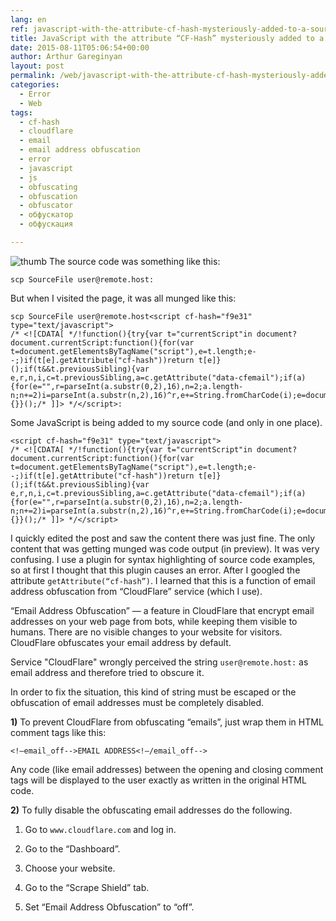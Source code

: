```yaml
---
lang: en
ref: javascript-with-the-attribute-cf-hash-mysteriously-added-to-a-source-code
title: JavaScript with the attribute “CF-Hash” mysteriously added to a source code
date: 2015-08-11T05:06:54+00:00
author: Arthur Gareginyan
layout: post
permalink: /web/javascript-with-the-attribute-cf-hash-mysteriously-added-to-a-source-code.html
categories:
  - Error
  - Web
tags:
  - cf-hash
  - cloudflare
  - email
  - email address obfuscation
  - error
  - javascript
  - js
  - obfuscating
  - obfuscation
  - obfuscator
  - обфускатор
  - обфускация

---
```


![thumb]()
The source code was something like this:

```
scp SourceFile user@remote.host:
```

But when I visited the page, it was all munged like this:

```
scp SourceFile user@remote.host<script cf-hash="f9e31" type="text/javascript">
/* <![CDATA[ */!function(){try{var t="currentScript"in document?document.currentScript:function(){for(var t=document.getElementsByTagName("script"),e=t.length;e--;)if(t[e].getAttribute("cf-hash"))return t[e]}();if(t&&t.previousSibling){var e,r,n,i,c=t.previousSibling,a=c.getAttribute("data-cfemail");if(a){for(e="",r=parseInt(a.substr(0,2),16),n=2;a.length-n;n+=2)i=parseInt(a.substr(n,2),16)^r,e+=String.fromCharCode(i);e=document.createTextNode(e),c.parentNode.replaceChild(e,c)}}}catch(u){}}();/* ]]> */</script>:
```

Some JavaScript is being added to my source code (and only in one place).

```
<script cf-hash="f9e31" type="text/javascript">
/* <![CDATA[ */!function(){try{var t="currentScript"in document?document.currentScript:function(){for(var t=document.getElementsByTagName("script"),e=t.length;e--;)if(t[e].getAttribute("cf-hash"))return t[e]}();if(t&&t.previousSibling){var e,r,n,i,c=t.previousSibling,a=c.getAttribute("data-cfemail");if(a){for(e="",r=parseInt(a.substr(0,2),16),n=2;a.length-n;n+=2)i=parseInt(a.substr(n,2),16)^r,e+=String.fromCharCode(i);e=document.createTextNode(e),c.parentNode.replaceChild(e,c)}}}catch(u){}}();/* ]]> */</script>
```

I quickly edited the post and saw the content there was just fine. The only content that was getting munged was code output (in preview). It was very confusing. I use a plugin for syntax highlighting of source code examples, so at first I thought that this plugin causes an error. After I googled the attribute `getAttribute(“cf-hash”)`. I learned that this is a function of email address obfuscation from “CloudFlare” service (which I use). 

“Email Address Obfuscation” — a feature in CloudFlare that encrypt email addresses on your web page from bots, while keeping them visible to humans. There are no visible changes to your website for visitors. CloudFlare obfuscates your email address by default.

Service "CloudFlare" wrongly perceived the string `user@remote.host:` as email address and therefore tried to obscure it.

In order to fix the situation, this kind of string must be escaped or the obfuscation of email addresses must be completely disabled.

**1)** To prevent CloudFlare from obfuscating “emails”, just wrap them in HTML comment tags like this:

```
<!—email_off-->EMAIL ADDRESS<!—/email_off-->
```

Any code (like email addresses) between the opening and closing comment tags will be displayed to the user exactly as written in the original HTML code.

**2)** To fully disable the obfuscating email addresses do the following.

   1. Go to `www.cloudflare.com` and log in.

   2. Go to the “Dashboard”.

   3. Choose your website.

   4. Go to the “Scrape Shield” tab.

   5. Set “Email Address Obfuscation” to “off”.

